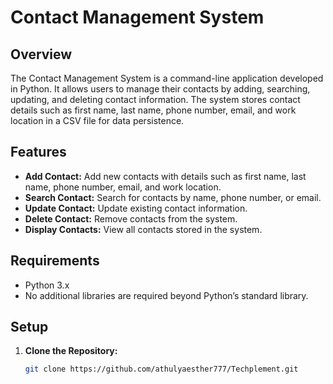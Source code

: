# Contact Management System

## Overview

The Contact Management System is a command-line application developed in Python. It allows users to manage their contacts by adding, searching, updating, and deleting contact information. The system stores contact details such as first name, last name, phone number, email, and work location in a CSV file for data persistence.

## Features

- **Add Contact:** Add new contacts with details such as first name, last name, phone number, email, and work location.
- **Search Contact:** Search for contacts by name, phone number, or email.
- **Update Contact:** Update existing contact information.
- **Delete Contact:** Remove contacts from the system.
- **Display Contacts:** View all contacts stored in the system.

## Requirements

- Python 3.x
- No additional libraries are required beyond Python’s standard library.

## Setup

1. **Clone the Repository:**

   ```bash
   git clone https://github.com/athulyaesther777/Techplement.git
